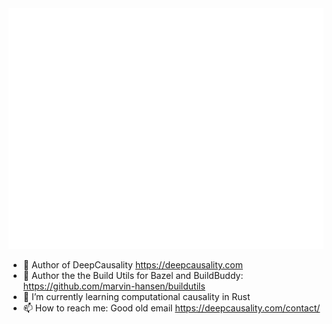 
<picture>
  <img src="/github-metrics.svg" alt="Metrics">
</picture>

- 🔭 Author of DeepCausality https://deepcausality.com
- 👷 Author the the Build Utils for Bazel and BuildBuddy: https://github.com/marvin-hansen/buildutils
- 🌱 I’m currently learning computational causality in Rust
- 📫 How to reach me: Good old email https://deepcausality.com/contact/
